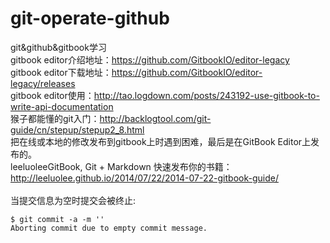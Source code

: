 # git-operate-github
git&github&gitbook学习<br/>
gitbook editor介绍地址：https://github.com/GitbookIO/editor-legacy <br />
gitbook editor下载地址：https://github.com/GitbookIO/editor-legacy/releases <br />
gitbook editor使用：http://tao.logdown.com/posts/243192-use-gitbook-to-write-api-documentation <br />
猴子都能懂的git入门：http://backlogtool.com/git-guide/cn/stepup/stepup2_8.html <br />
把在线或本地的修改发布到gitbook上时遇到困难，最后是在GitBook Editor上发布的。<br />
leeluoleeGitBook, Git + Markdown 快速发布你的书籍：http://leeluolee.github.io/2014/07/22/2014-07-22-gitbook-guide/ <br />
<br />
当提交信息为空时提交会被终止:<br />
```
$ git commit -a -m ''
Aborting commit due to empty commit message.
```
